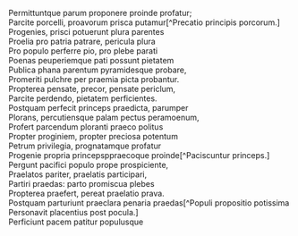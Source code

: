 Permittuntque parum proponere proinde profatur;   
Parcite porcelli, proavorum prisca putamur[^Precatio principis porcorum.]   
Progenies, prisci potuerunt plura parentes   
Proelia pro patria patrare, pericula plura   
Pro populo perferre pio, pro plebe parati   
Poenas peuperiemque pati possunt pietatem   
Publica phana parentum pyramidesque probare,   
Promeriti pulchre per praemia picta probantur.   
Propterea pensate, precor, pensate periclum,   
Parcite perdendo, pietatem perficientes.   
Postquam perfecit princeps praedicta, parumper   
Plorans, percutiensque palam pectus peramoenum,   
Profert parcendum ploranti praeco politus   
Propter proginiem, propter preciosa potentum   
Petrum privilegia, prognatamque profatur   
Progenie propria princepsppraecoque proinde[^Paciscuntur princeps.]   
Pergunt pacifici populo prope prospiciente,   
Praelatos pariter, praelatis participari,   
Partiri praedas: parto promiscua plebes   
Propterea praefert, pereat praelatio prava.   
Postquam parturiunt praeclara penaria praedas[^Populi propositio potissima   Personavit placentius post pocula.]   
Perficiunt pacem patitur populusque   
